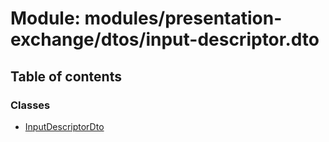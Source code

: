 # Module: modules/presentation-exchange/dtos/input-descriptor.dto

## Table of contents

### Classes

- [InputDescriptorDto](../classes/modules_presentation_exchange_dtos_input_descriptor_dto.InputDescriptorDto.md)
